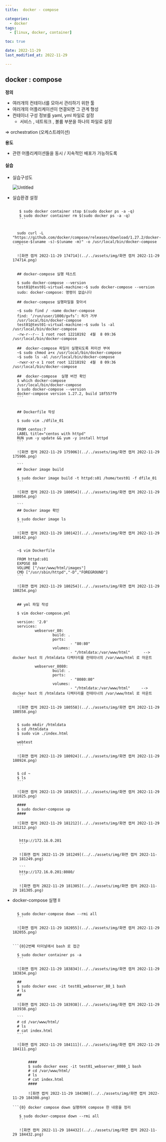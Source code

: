 ```yaml
---
title:  docker - compose

categories:
  - docker
tags:
  - [linux, docker, container]

toc: true

date: 2022-11-29
last_modified_at: 2022-11-29

---
```


## docker : compose

<b>정의</b>

- 여러개의 컨테이너를 모아서 관리하기 위한 툴
- 여러개의 어플리케이션이 연결되면 그 관계 형성
- 컨테이너 구성 정보를 yaml, yml 파일로 설정
  - 서비스 , 네트워크 , 볼륨  부분을 하나의 파일로 설정

⇒ orchestration (오케스트레이션) 

<b>용도</b>

- 관련 어플리케이션들을 동시 / 지속적인 배포가 가능하도록

#### 실습

- 실습구성도

  ![Untitled](../../assets/img/Untitled-1669711521714-53.png)

- 실습환경 설정 

  ```{0} 컨테이너 중지 후 삭제

  ```
         $ sudo docker container stop $(sudo docker ps -a -q)
         $ sudo docker container rm $(sudo docker ps -a -q)
         ```

  ```{0}docker-compose 설치

  ```
        sudo curl -L "https://github.com/docker/compose/releases/download/1.27.2/docker-compose-$(uname -s)-$(uname -m)" -o /usr/local/bin/docker-compose
        ```
        
        ![화면 캡처 2022-11-29 174714](../../assets/img/화면 캡처 2022-11-29 174714.png)

  ```{0}docker compose 사용하도록 설정

  ```
        ## docker-compose 실행 테스트
        ​
        $ sudo docker-compose --version
        test01@test01-virtual-machine:~$ sudo docker-compose --version
        sudo: docker-compose: 명령이 없습니다
        ​
        ## docker-compose 실행파일을 찾아서 
        ​
        ~$ sudo find / -name docker-compose
        find: ‘/run/user/1000/gvfs’: 허가 거부
        /usr/local/bin/docker-compose
        test01@test01-virtual-machine:~$ sudo ls -al /usr/local/bin/docker-compose 
        -rw-r--r-- 1 root root 12218192  4월  8 09:36 /usr/local/bin/docker-compose
        ​
        ##  docker-compose 파일이 실행되도록 퍼미션 부여 
        ~$ sudo chmod a+x /usr/local/bin/docker-compose
        ~$ sudo ls -al /usr/local/bin/docker-compose 
        -rwxr-xr-x 1 root root 12218192  4월  8 09:36 /usr/local/bin/docker-compose
        ​
        ##  docker-compose  실행 버전 확인
        $ which docker-compose
        /usr/local/bin/docker-compose
        $ sudo docker-compose --version
        docker-compose version 1.27.2, build 18f557f9
        ```

  ```{0}도커파일 1: Dockerfile(dfile) 작성후 image build

  ```
        ## Dockerfile 작성
        ​
        $ sudo vim ./dfile_01
        ​
        FROM centos:7
        LABEL title="centos with httpd"
        RUN yum -y update && yum -y install httpd
        ```
        
        ![화면 캡처 2022-11-29 175906](../../assets/img/화면 캡처 2022-11-29 175906.png)
        
        ```
        ## Docker image build 
        ​
        $ sudo docker image build -t httpd:s01 /home/test01 -f dfile_01
        ```
        
        ![화면 캡처 2022-11-29 180054](../../assets/img/화면 캡처 2022-11-29 180054.png)
        
        ```
        ## Docker image 확인
        ​
        $ sudo docker image ls
        ```
        
        ![화면 캡처 2022-11-29 180142](../../assets/img/화면 캡처 2022-11-29 180142.png)

  ```{0}도커파일 2: docker-compose 가 참조할 Dockerfile 

  ```
        ~$ vim Dockerfile
        ​
        FROM httpd:s01
        EXPOSE 80
        VOLUME ["/var/www/html/images"]
        CMD ["/usr/sbin/httpd","-D","FOREGROUND"]
        ```
        
        ![화면 캡처 2022-11-29 180254](../../assets/img/화면 캡처 2022-11-29 180254.png)

  ```{0}docker-compose 를 위한 yml 파일

  ```
        ## yml 파일 작성
        ​
        $ vim docker-compose.yml
        ​
        version: '2.0'
        services:
                webserver_80:
                        build: .
                        ports:
                                - "80:80"
                        volumes:  
                                - "/htmldata:/var/www/html"      --> docker host 의 /htmldata 디렉터리를 컨테이너의 /var/www/html 로 마운트 
        ​
                webserver_8080:
                        build: .
                        ports:
                                - "8080:80"
                        volumes:
                                - "/htmldata:/var/www/html"     --> docker host 의 /htmldata 디렉터리를 컨테이너의 /var/www/html 로 마운트 
        ```
        
        ![화면 캡처 2022-11-29 180558](../../assets/img/화면 캡처 2022-11-29 180558.png)

  ```{0}웹서버에서 보여질 html 파일 만들기

  ```
        $ sudo mkdir /htmldata
        $ cd /htmldata
        $ sudo vim ./index.html
        
        webtest
        ```
        
        ![화면 캡처 2022-11-29 180924](../../assets/img/화면 캡처 2022-11-29 180924.png)

  ```{0}docker-compose 실행

  ```
        $ cd ~
        $ ls
        ```
        
        ![화면 캡처 2022-11-29 181025](../../assets/img/화면 캡처 2022-11-29 181025.png)
        
        #### 
        $ sudo docker-compose up
        ####
        
        ![화면 캡처 2022-11-29 181212](../../assets/img/화면 캡처 2022-11-29 181212.png)

  ```{0} 확인

  ```
         http://172.16.0.201
         ```
        
         ![화면 캡처 2022-11-29 181249](../../assets/img/화면 캡처 2022-11-29 181249.png)
        
         ```
         http://172.16.0.201:8080/
         ```
        
         ![화면 캡처 2022-11-29 181305](../../assets/img/화면 캡처 2022-11-29 181305.png)

- docker-compose 실행 II

  ```{0}터미널 하나 더 실행 하여 docker-compose 를 종료
  
  ```
        $ sudo docker-compose down --rmi all
        ```
      
        ![화면 캡처 2022-11-29 182055](../../assets/img/화면 캡처 2022-11-29 182055.png)

  ```{0} 다시 docker-compose 를 실행
  
  ```{0}2번째 터미널에서 bash 로 접근
  
  ```
        $ sudo docker container ps -a
        ```
      
        ![화면 캡처 2022-11-29 183834](../../assets/img/화면 캡처 2022-11-29 183834.png)
      
        ## 
        $ sudo docker exec -it test01_webserver_80_1 bash
        # ls
        ##
      
        ![화면 캡처 2022-11-29 183938](../../assets/img/화면 캡처 2022-11-29 183938.png)
      
        ```
        # cd /var/www/html/
        # ls
        # cat index.html
        ```
      
        ![화면 캡처 2022-11-29 184111](../../assets/img/화면 캡처 2022-11-29 184111.png)

  ```{0} 8080 포트 쪽 컨테이너도 동일 하게 확인
  
         #### 
         $ sudo docker exec -it test01_webserver_8080_1 bash
         # cd /var/www/html/
         # ls
         # cat index.html
         ####
  
         ![화면 캡처 2022-11-29 184300](../../assets/img/화면 캡처 2022-11-29 184300.png)
  
  ```{0} docker compose down 실행하여 compose 한 내용을 정리
  
  ```
         $ sudo docker-compose down --rmi all
         ```
      
         ![화면 캡처 2022-11-29 184432](../../assets/img/화면 캡처 2022-11-29 184432.png)

  
  ​       

